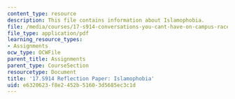 ```yaml
---
content_type: resource
description: This file contains information about Islamophobia.
file: /media/courses/17-s914-conversations-you-cant-have-on-campus-race-ethnicity-gender-and-identity-spring-2012/e6320623f8e2452b51603d5685ec3c1d_MIT17_S914S12_islam3.pdf
file_type: application/pdf
learning_resource_types:
- Assignments
ocw_type: OCWFile
parent_title: Assignments
parent_type: CourseSection
resourcetype: Document
title: '17.S914 Reflection Paper: Islamophobia'
uid: e6320623-f8e2-452b-5160-3d5685ec3c1d
---
```

